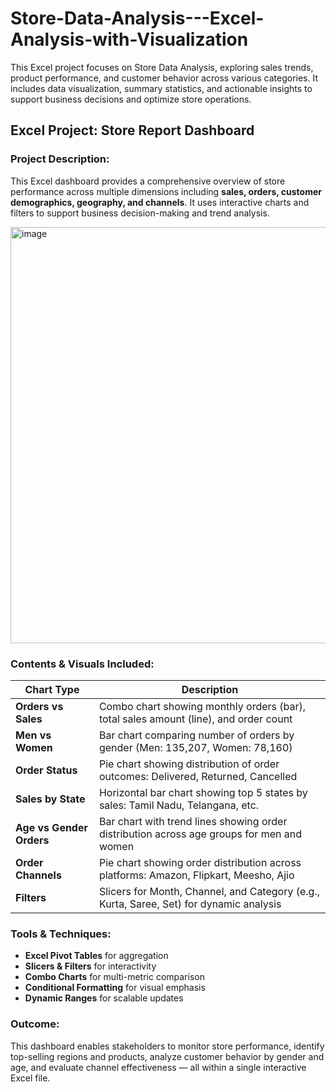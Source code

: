 # Store-Data-Analysis---Excel-Analysis-with-Visualization
This Excel project focuses on Store Data Analysis, exploring sales trends, product performance, and customer behavior across various categories. It includes data visualization, summary statistics, and actionable insights to support business decisions and optimize store operations.

##  Excel Project: Store Report Dashboard

###  Project Description:
This Excel dashboard provides a comprehensive overview of store performance across multiple dimensions including **sales, orders, customer demographics, geography, and channels**. It uses interactive charts and filters to support business decision-making and trend analysis.

<img width="1788" height="666" alt="image" src="https://github.com/user-attachments/assets/d8f3f83d-448f-40cd-9feb-e21c04498937" />


###  Contents & Visuals Included:

|  Chart Type                  |  Description                                                                 |
|------------------------------|------------------------------------------------------------------------------|
| **Orders vs Sales**          | Combo chart showing monthly orders (bar), total sales amount (line), and order count |
| **Men vs Women**             | Bar chart comparing number of orders by gender (Men: 135,207, Women: 78,160) |
| **Order Status**             | Pie chart showing distribution of order outcomes: Delivered, Returned, Cancelled |
| **Sales by State**           | Horizontal bar chart showing top 5 states by sales: Tamil Nadu, Telangana, etc. |
| **Age vs Gender Orders**     | Bar chart with trend lines showing order distribution across age groups for men and women |
| **Order Channels**           | Pie chart showing order distribution across platforms: Amazon, Flipkart, Meesho, Ajio |
| **Filters**                  | Slicers for Month, Channel, and Category (e.g., Kurta, Saree, Set) for dynamic analysis |

###  Tools & Techniques:
- **Excel Pivot Tables** for aggregation
- **Slicers & Filters** for interactivity
- **Combo Charts** for multi-metric comparison
- **Conditional Formatting** for visual emphasis
- **Dynamic Ranges** for scalable updates

###  Outcome:
This dashboard enables stakeholders to monitor store performance, identify top-selling regions and products, analyze customer behavior by gender and age, and evaluate channel effectiveness — all within a single interactive Excel file.



